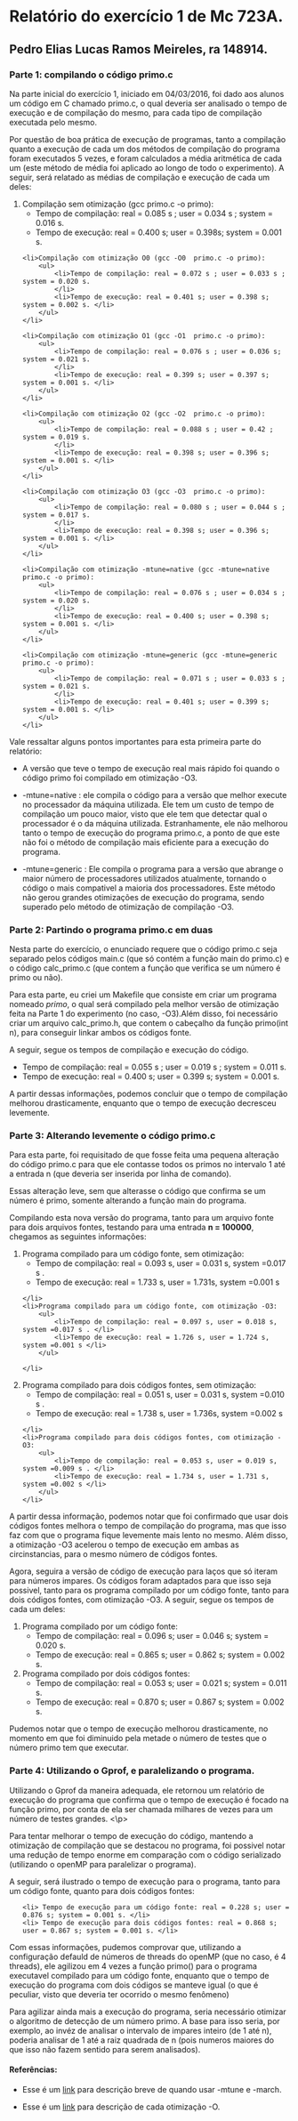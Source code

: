 <h1>Relatório do exercício 1 de Mc 723A.</h1>
<h2>Pedro Elias Lucas Ramos Meireles,  ra 148914.</h2>
<h3>Parte 1: compilando o código primo.c</h3>

<p>Na parte inicial do exercício 1, iniciado em 04/03/2016, foi dado aos alunos um código em C chamado primo.c, o qual deveria ser analisado o tempo de execução e de compilação do mesmo, para cada tipo de compilação executada pelo mesmo. </p>

<p>Por questão de boa prática de execução de programas, tanto a compilação quanto a execução de cada um dos métodos de compilação do programa foram executados 5 vezes, e foram calculados a média aritmética de cada um (este método de média foi aplicado ao longo de todo o experimento). A seguir, será relatado as médias de compilação e execução de cada um deles:</p>

<ol>
	<li>Compilação sem otimização (gcc primo.c -o primo):
		<ul>
			<li>Tempo de compilação: real = 0.085 s ; user = 0.034 s  ; system = 0.016 s. </li>
			<li>Tempo de execução: real = 0.400 s; user = 0.398s; system = 0.001 s. </li>
		</ul>
	</li>

	<li>Compilação com otimização O0 (gcc -O0  primo.c -o primo):
		<ul>
			<li>Tempo de compilação: real = 0.072 s ; user = 0.033 s ; system = 0.020 s.
			</li>
			<li>Tempo de execução: real = 0.401 s; user = 0.398 s; system = 0.002 s. </li>
		</ul>
	</li>

	<li>Compilação com otimização O1 (gcc -O1  primo.c -o primo):
		<ul>
			<li>Tempo de compilação: real = 0.076 s ; user = 0.036 s; system = 0.021 s.
			</li>
			<li>Tempo de execução: real = 0.399 s; user = 0.397 s; system = 0.001 s. </li>
		</ul>
	</li>
	
	<li>Compilação com otimização O2 (gcc -O2  primo.c -o primo):
		<ul>
			<li>Tempo de compilação: real = 0.088 s ; user = 0.42 ; system = 0.019 s.
			</li>
			<li>Tempo de execução: real = 0.398 s; user = 0.396 s; system = 0.001 s. </li>
		</ul>
	</li>
	
	<li>Compilação com otimização O3 (gcc -O3  primo.c -o primo):
		<ul>
			<li>Tempo de compilação: real = 0.080 s ; user = 0.044 s ; system = 0.017 s.
			</li>
			<li>Tempo de execução: real = 0.398 s; user = 0.396 s; system = 0.001 s. </li>
		</ul>
	</li>
	
	<li>Compilação com otimização -mtune=native (gcc -mtune=native  primo.c -o primo):
		<ul>
			<li>Tempo de compilação: real = 0.076 s ; user = 0.034 s ; system = 0.020 s.
			</li>
			<li>Tempo de execução: real = 0.400 s; user = 0.398 s; system = 0.001 s. </li>
		</ul>
	</li>
	
	<li>Compilação com otimização -mtune=generic (gcc -mtune=generic  primo.c -o primo):
		<ul>
			<li>Tempo de compilação: real = 0.071 s ; user = 0.033 s ; system = 0.021 s.
			</li>
			<li>Tempo de execução: real = 0.401 s; user = 0.399 s; system = 0.001 s. </li>
		</ul>
	</li>
	
	

</ol>

<p>Vale ressaltar alguns pontos importantes para esta primeira parte do relatório: </p>

<ul>
   <li>
      <p>A versão que teve o tempo de execução real mais rápido foi quando o código primo foi compilado em otimização -O3.  </p>
   </li>
   <li>
      <p>-mtune=native : ele compila o código para a versão que melhor execute no processador da máquina utilizada. Ele tem um custo de tempo de compilação um pouco maior, visto que ele tem que detectar qual o processador é o da máquina utilizada. Estranhamente, ele não melhorou tanto o tempo de execução do programa primo.c, a ponto de que este não foi o método de compilação mais eficiente para a execução do programa. </p>
     
   </li>
   <li>
      <p>-mtune=generic : Ele compila o programa para a versão que abrange o maior número de processadores utilizados atualmente, tornando o código o mais compativel a maioria dos processadores. Este método não gerou grandes otimizações de execução do programa, sendo superado pelo método de otimização de compilação -O3.  </p>
   </li>
</ul>

<h3>Parte 2: Partindo o programa primo.c em duas </h3>
<p>Nesta parte do exercício, o enunciado requere que o código primo.c seja separado pelos códigos main.c (que só contém a função main do primo.c) e o código calc_primo.c (que contem a função que verifica se um número é primo ou não).</p>
<p>Para esta parte, eu criei um Makefile que consiste em criar um programa nomeado <em>primo</em>, o qual será compilado pela melhor versão de otimização feita na Parte 1 do experimento (no caso, -O3).Além disso, foi necessário criar um arquivo calc_primo.h, que contem o cabeçalho da função primo(int n), para conseguir linkar ambos os códigos fonte.</p>
<p>A seguir, segue os tempos de compilação e execução do código.</p>
<ul>
   <li> Tempo de compilação: real = 0.055 s ; user = 0.019 s ; system = 0.011 s. </li>
	<li>Tempo de execução: real = 0.400 s; user = 0.399 s; system = 0.001 s. </li>

</ul>
<p>A partir dessas informações, podemos concluir que o tempo de compilação melhorou drasticamente, enquanto que o tempo de execução decresceu levemente. </p>


<h3>Parte 3: Alterando levemente o código primo.c</h3>

<p>Para esta parte, foi requisitado de que fosse feita uma pequena alteração do código primo.c para que ele contasse todos os primos no intervalo 1 até a entrada n (que deveria ser inserida por linha de comando).</p>

<p>Essas alteração leve, sem que alterasse o código que confirma se um número é primo, somente alterando a função main do programa. </p>

<p>Compilando esta nova versão do programa, tanto para um arquivo fonte para dois arquivos fontes, testando para uma entrada <strong>n = 100000</strong>, chegamos as seguintes informações:</p>
<ol>
<li>Programa compilado para um código fonte, sem otimização:
		<ul>
			<li>Tempo de compilação: real = 0.093 s, user = 0.031 s, system =0.017 s . </li>
			<li>Tempo de execução: real = 1.733 s, user = 1.731s, system =0.001 s </li>
		</ul>
	
	</li>
	<li>Programa compilado para um código fonte, com otimização -O3:
		<ul>
			<li>Tempo de compilação: real = 0.097 s, user = 0.018 s, system =0.017 s . </li>
			<li>Tempo de execução: real = 1.726 s, user = 1.724 s, system =0.001 s </li>
		</ul>
	
	</li>
<li>Programa compilado para dois códigos fontes, sem otimização:
		<ul>
			<li>Tempo de compilação: real = 0.051 s, user = 0.031 s, system =0.010 s . </li>
			<li>Tempo de execução: real = 1.738 s, user = 1.736s, system =0.002 s </li>
		</ul>
	
	</li>
	<li>Programa compilado para dois códigos fontes, com otimização -O3:
		<ul>
			<li>Tempo de compilação: real = 0.053 s, user = 0.019 s, system =0.009 s . </li>
			<li>Tempo de execução: real = 1.734 s, user = 1.731 s, system =0.002 s </li>
		</ul>
	</li>
</ol>

<p>A partir dessa informação, podemos notar que foi confirmado que usar dois códigos fontes melhora o tempo de compilação do programa, mas que isso faz com que o programa fique levemente mais lento no mesmo. Além disso, a otimização -O3 acelerou o tempo de execução em ambas as circinstancias, para o mesmo número de códigos fontes.</p>

<p>Agora, seguira a versão de código de execução para laços que só iteram para números impares. Os códigos foram adaptados para que isso seja possivel, tanto para os programa compilado por um código fonte, tanto para dois códigos fontes, com otimização -O3. A seguir, segue os tempos de cada um deles: </p>
<ol>
   <li> Programa compilado por um código fonte:
   <ul>
      <li> Tempo de compilação: real = 0.096 s; user = 0.046 s; system = 0.020 s. </li>
      <li> Tempo de execução: real = 0.865 s; user = 0.862 s; system = 0.002 s. </li>
   </ul>
   </li>
   <li> Programa compilado por dois códigos fontes:
   <ul>
      <li> Tempo de compilação: real = 0.053 s; user = 0.021 s; system = 0.011 s. </li>
      <li> Tempo de execução: real = 0.870 s; user = 0.867 s; system = 0.002 s. </li>
   </ul>
   </li>
</ol>

<p>Pudemos notar que o tempo de execução melhorou drasticamente, no momento em que foi diminuido pela metade o número de testes que o número primo tem que executar.</p>

<h3>Parte 4: Utilizando o Gprof, e paralelizando o programa.</h3>

<p>Utilizando o Gprof da maneira adequada, ele retornou um relatório de execução do programa que confirma que o tempo de execução é focado na função primo, por conta de ela ser chamada milhares de vezes para um número de testes grandes. <\p>

<p>Para tentar melhorar o tempo de execução do código, mantendo a otimização de compilação que se destacou no programa, foi possivel notar uma redução de tempo enorme em comparação com o código serializado (utilizando o openMP para paralelizar o programa). </p>
<p>A seguir, será ilustrado o tempo de execução para o programa, tanto para um código fonte, quanto para dois códigos fontes: </p>

<ul>

	<li> Tempo de execução para um código fonte: real = 0.228 s; user = 0.876 s; system = 0.001 s. </li>
	<li> Tempo de execução para dois códigos fontes: real = 0.868 s; user = 0.867 s; system = 0.001 s. </li>
	
</ul>
<p>Com essas informações, pudemos comprovar que, utilizando a configuração defauld de números de threads do openMP (que no caso, é 4 threads), ele agilizou em 4 vezes a função primo() para o programa executavel compilado para um código fonte, enquanto que o tempo de execução do programa com dois códigos se manteve igual (o que é peculiar, visto que deveria ter ocorrido o mesmo fenômeno) </p>
<p>Para agilizar ainda mais a execução do programa, seria necessário otimizar o algoritmo de detecção de um número primo. A base para isso seria, por exemplo, ao invéz de analisar o intervalo de impares inteiro (de 1 até n), poderia analisar de 1 até a raiz quadrada de n (pois numeros maiores do que isso não fazem sentido para serem analisados). </p>


<h4>Referências: </h4>
<ul>
     <li><p>Esse é um <a href = "http://sdf.org/~riley/blog/2014/10/30/march-mtune/" title ="-march -mtune, What's the Difference?" > link</a> para descrição breve de quando usar -mtune e -march.</p> 
   </li>
   <li> <p>Esse é um <a href = "https://gcc.gnu.org/onlinedocs/gcc/Optimize-Options.html" title = "Options That Control Optimization" > link</a> para descrição de cada otimização -O. </p>
   </li>
</ul>

